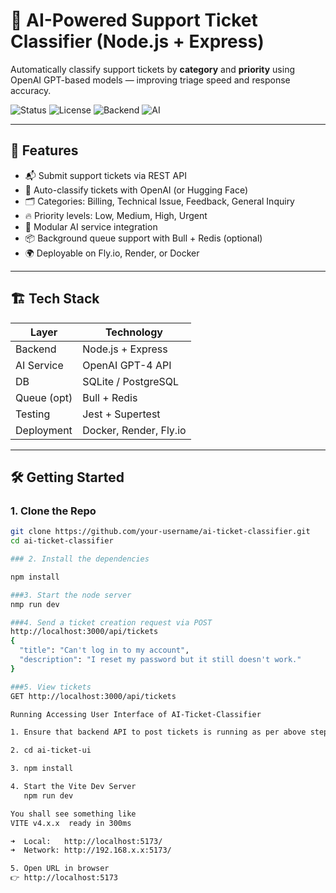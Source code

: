 # 🧠 AI-Powered Support Ticket Classifier (Node.js + Express)

Automatically classify support tickets by **category** and **priority** using OpenAI GPT-based models — improving triage speed and response accuracy.

![Status](https://img.shields.io/badge/build-passing-brightgreen)
![License](https://img.shields.io/badge/license-MIT-blue)
![Backend](https://img.shields.io/badge/backend-Express.js-orange)
![AI](https://img.shields.io/badge/AI-OpenAI_GPT--4-yellow)

---

## 🚀 Features

- 📬 Submit support tickets via REST API
- 🤖 Auto-classify tickets with OpenAI (or Hugging Face)
- 🗂️ Categories: Billing, Technical Issue, Feedback, General Inquiry
- 🔥 Priority levels: Low, Medium, High, Urgent
- 🧠 Modular AI service integration
- 📦 Background queue support with Bull + Redis (optional)
- 🌍 Deployable on Fly.io, Render, or Docker

---

## 🏗️ Tech Stack

| Layer        | Technology             |
|--------------|------------------------|
| Backend      | Node.js + Express      |
| AI Service   | OpenAI GPT-4 API       |
| DB           | SQLite / PostgreSQL    |
| Queue (opt)  | Bull + Redis           |
| Testing      | Jest + Supertest       |
| Deployment   | Docker, Render, Fly.io |

---

## 🛠️ Getting Started

### 1. Clone the Repo

```bash
git clone https://github.com/your-username/ai-ticket-classifier.git
cd ai-ticket-classifier

### 2. Install the dependencies

npm install

###3. Start the node server
nmp run dev

###4. Send a ticket creation request via POST
http://localhost:3000/api/tickets
{
  "title": "Can't log in to my account",
  "description": "I reset my password but it still doesn't work."
}

###5. View tickets
GET http://localhost:3000/api/tickets

Running Accessing User Interface of AI-Ticket-Classifier

1. Ensure that backend API to post tickets is running as per above steps

2. cd ai-ticket-ui

3. npm install

4. Start the Vite Dev Server
   npm run dev

You shall see something like
VITE v4.x.x  ready in 300ms

➜  Local:   http://localhost:5173/
➜  Network: http://192.168.x.x:5173/

5. Open URL in browser
👉 http://localhost:5173
